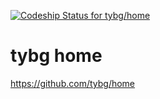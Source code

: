 [ ![Codeship Status for tybg/home](https://www.codeship.io/projects/9b0cc850-21c4-0132-a891-22cde3786202/status)](https://www.codeship.io/projects/36343)

tybg home
=====================

https://github.com/tybg/home

